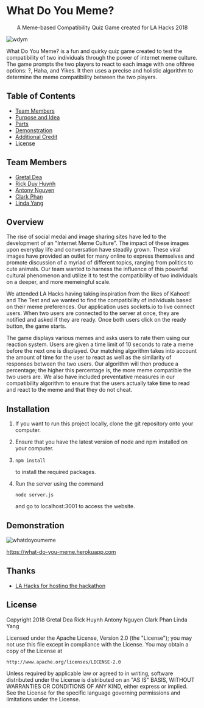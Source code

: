# What Do You Meme?

<p align="center"> A Meme-based Compatibility Quiz Game created for LA Hacks 2018 </p>

![wdym](https://user-images.githubusercontent.com/32719891/38175696-8582bba0-3595-11e8-9867-e3d0977ea833.png)

What Do You Meme? is a fun and quirky quiz game created to test the compatibility of two individuals through the power of internet meme culture. The game prompts the two players to react to each image with one ofthree options: ?, Haha, and Yikes. It then uses a precise and holistic algorithm to determine the meme compatibility between the two players.

## Table of Contents
- [Team Members](https://github.com/gits-lit/lahacks2018#team-members)
- [Purpose and Idea](https://github.com/gits-lit/lahacks2018#overview)
- [Parts](https://github.com/gits-lit/lahacks2018#installation)
- [Demonstration](https://github.com/gits-lit/lahacks2018#demonstration)
- [Additional Credit](https://github.com/gits-lit/lahacks2018#thanks)
- [License](https://github.com/gits-lit/lahacks2018#license)

## Team Members
- [Gretal Dea](https://github.com/grtld)
- [Rick Duy Huynh](https://github.com/RickHuynh)
- [Antony Nguyen](https://github.com/eminguyen)
- [Clark Phan](https://github.com/ClarkPhan)
- [Linda Yang](https://github.com/Linda-Yang)

## Overview

The rise of social medai and image sharing sites have led to the development of an "Internet Meme Culture". The impact of these images upon everyday life and conversation have steadily grown. These viral images have provided an outlet for many online to express themselves and promote discussion of a myriad of different topics, ranging from politics to cute animals. Our team wanted to harness the influence of this powerful cultural phenomenon and utilize it to test the compatibility of two individuals on a deeper, and more memeingful scale.

We attended LA Hacks having taking inspiration from the likes of Kahoot! and The Test and we wanted to find the compatibility of individuals based on their meme preferences. Our application uses sockets.io to live connect users. When two users are connected to the server at once, they are notified and asked if they are ready. Once both users click on the ready button, the game starts.

The game displays various memes and asks users to rate them using our reaction system. Users are given a time limit of 10 seconds to rate a meme before the next one is displayed. Our matching algorithm takes into account the amount of time for the user to react as well as the similarity of responses between the two users. Our algorithm will then produce a percentage; the higher this percentage is, the more meme compatible the two users are. We also have included preventative measures in our compatibility algorithm to ensure that the users actually take time to read and react to the meme and that they do not cheat.

## Installation

1. If you want to run this project locally, clone the git repository onto your computer.
2. Ensure that you have the latest version of node and npm installed on your computer.
3. ```
   npm install
   ```
   to install the required packages.
4. Run the server using the command 

   ```
   node server.js
   ```
   and go to localhost:3001 to access the website.

## Demonstration

![whatdoyoumeme](https://user-images.githubusercontent.com/32719891/38175691-5b9e4ce6-3595-11e8-8467-74eb033b9b4c.gif)

https://what-do-you-meme.herokuapp.com

## Thanks
- [LA Hacks for hosting the hackathon](https://lahacks.com/)

## License
Copyright 2018 Gretal Dea Rick Huynh Antony Nguyen Clark Phan Linda Yang

Licensed under the Apache License, Version 2.0 (the "License");
you may not use this file except in compliance with the License.
You may obtain a copy of the License at

    http://www.apache.org/licenses/LICENSE-2.0

Unless required by applicable law or agreed to in writing, software
distributed under the License is distributed on an "AS IS" BASIS,
WITHOUT WARRANTIES OR CONDITIONS OF ANY KIND, either express or implied.
See the License for the specific language governing permissions and
limitations under the License.
